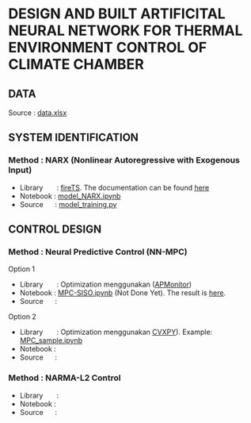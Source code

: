 # DESIGN AND BUILT ARTIFICITAL NEURAL NETWORK FOR THERMAL ENVIRONMENT CONTROL OF CLIMATE CHAMBER



## DATA
Source     : [data.xlsx](https://github.com/ridhanf/nncontrol/blob/master/Data/data.xlsx)



## SYSTEM IDENTIFICATION
### Method     : NARX (Nonlinear Autoregressive with Exogenous Input)
- Library &nbsp;&nbsp;&nbsp;&nbsp;&nbsp; : [fireTS](https://pypi.org/project/fireTS/). The documentation can be found [here](https://firets.readthedocs.io/en/latest/)
- Notebook                               : [model_NARX.ipynb](https://github.com/ridhanf/nncontrol/blob/master/Notebooks/model_NARX.ipynb)
- Source  &nbsp;&nbsp;&nbsp;&nbsp;       : [model_training.py](https://github.com/ridhanf/nncontrol/blob/master/Source/model_training.py)



## CONTROL DESIGN
### Method     : Neural Predictive Control (NN-MPC)
Option 1
- Library &nbsp;&nbsp;&nbsp;&nbsp;&nbsp; : Optimization menggunakan ([APMonitor](https://apmonitor.com/pdc/index.php/Main/ModelPredictiveControl))
- Notebook                               : [MPC-SISO.ipynb](https://github.com/ridhanf/nncontrol/blob/master/Notebooks/MPC-SISO.ipynb) (Not Done Yet). The result is [here](https://github.com/ridhanf/nncontrol/blob/master/Notebooks/results_0%20(SISO%201%20SP).mp4).
- Source  &nbsp;&nbsp;&nbsp;&nbsp;       : 

Option 2
- Library &nbsp;&nbsp;&nbsp;&nbsp;&nbsp; : Optimization menggunakan [CVXPY](https://www.cvxpy.org/)). Example: [MPC_sample.ipynb](https://github.com/ridhanf/nncontrol/blob/master/Notebooks/MPC_sample.ipynb)
- Notebook                               :
- Source  &nbsp;&nbsp;&nbsp;&nbsp;       :

### Method     : NARMA-L2 Control
- Library &nbsp;&nbsp;&nbsp;&nbsp;&nbsp; :
- Notebook                               :
- Source  &nbsp;&nbsp;&nbsp;&nbsp;       :